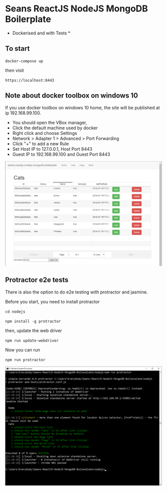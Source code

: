 # Seans ReactJS NodeJS MongoDB Boilerplate
* Dockerised and with Tests *

## To start

`docker-compose up`

then visit

`https://localhost:8443`

## Note about docker toolbox on windows 10
If you use docker toolbox on windows 10 home, the site will be published at ip 192.168.99.100.
* You should open the VBox manager, 
* Click the default machine used by docker
* Right click and choose Settings 
* Network > Adapter 1 > Advanced > Port Forwarding
* Click "+" to add a new Rule
* Set Host IP to 127.0.0.1, Host Port 8443 
* Guest IP to 192.168.99.100 and Guest Port 8443


![Screenshot](screenshot.png)

## Protractor e2e tests

There is also the option to do e2e testing with protractor and jasmine.

Before you start, you need to install protractor

`cd nodejs`

`npm install -g protractor`

then, update the web driver

`npm run update-webdriver`

Now you can run

`npm run protractor`

![protractor screenshot](protractorScreenshot.png)

